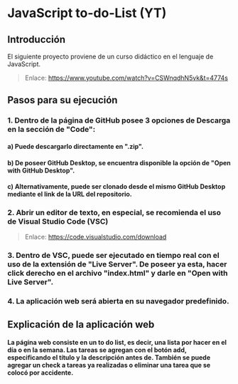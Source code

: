 # JavaScript to-do-List (YT)

## Introducción
El siguiente proyecto proviene de un curso didáctico en el lenguaje de JavaScript. 
> Enlace: https://www.youtube.com/watch?v=CSWnqdhN5vk&t=4774s

## Pasos para su ejecución
### 1. Dentro de la página de GitHub posee 3 opciones de Descarga en la sección de "Code":
#### a) Puede descargarlo directamente en ".zip".
#### b) De poseer GitHub Desktop, se encuentra disponible la opción de "Open with GitHub Desktop".
#### c) Alternativamente, puede ser clonado desde el mismo GitHub Desktop mediante el link de la URL del repositorio.

### 2. Abrir un editor de texto, en especial, se recomienda el uso de Visual Studio Code (VSC)
> Enlace: https://code.visualstudio.com/download

### 3. Dentro de VSC, puede ser ejecutado en tiempo real con el uso de la extensión de "Live Server". De poseer ya esta, hacer click derecho en el archivo "index.html" y darle en "Open with Live Server".

### 4. La aplicación web será abierta en su navegador predefinido.


## Explicación de la aplicación web
#### La página web consiste en un to do list, es decir, una lista por hacer en el día o en la semana. Las tareas se agregan con el botón add, especificando el título y la descripción antes de. También se puede agregar un check a tareas ya realizadas o eliminar una tarea que se colocó por accidente.
